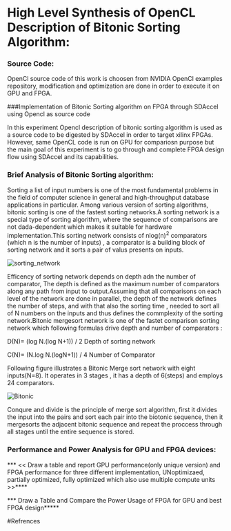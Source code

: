 # High Level Synthesis of OpenCL Description of Bitonic Sorting Algorithm:   

### Source Code:

OpenCl source code of this work is choosen from NVIDIA OpenCl examples repository, modification and optimization are done in order to execute it on GPU and FPGA.      

###Implementation of Bitonic Sorting algorithm on FPGA through SDAccel using Opencl as source code

In this experiment Opencl description of bitonic sorting algorithm is used as a source code to be digested by SDAccel in order to target xilinx FPGAs. However, same OpenCL code is run on GPU for compariosn purpose but the main goal of this experiment is to go through and complete FPGA design flow using SDAccel and its capabilities.

### Brief Analysis of Bitonic Sorting algorithm:

Sorting a list of input numbers is one of the most fundamental problems in the field of computer science in general and high-throughput database applications in particular. Among various version of sorting algorithms, bitonic sorting is one of the fastest sorting networks.A sorting network is a special type of sorting algorithm, where the sequence of comparisons are not dada-dependent which makes it suitable for hardware implementation.This sorting network consists of nlog(n)<sup>2</sup> comparators (which n is the number of inputs)  , a comparator is a building block of sorting network and it sorts a pair of valus presents on inputs.

![sorting_network](https://github.com/mediroozmeh/Bitonic-Sorting/blob/master/Figures/sorting_network.jpeg)
 
 Efficency of sorting network depends on depth adn the number of comparator, The depth is defined as the maximum number of comparators along any path from input to output.Assuming that all comparisons on each level of the network are done in parallel, the depth of the network defines the number of steps, and with that also the sorting time , needed to sort all of N numbers on the inputs and thus defines the commplexity of the sorting network.Bitonic mergesort network is one of the fastet comparison sorting network which following formulas drive depth and number of comparators :
 
 D(N)= (log N.(log N+1)) / 2        Depth of sorting network
 
 C(N)= (N.log N.(logN+1)) / 4       Number of Comparator

Following figure illustrates a Bitonic Merge sort network with eight inputs(N=8). It operates in 3 stages , it has a depth of 6(steps) and employs 24 comparators.

![Bitonic](https://github.com/mediroozmeh/Bitonic-Sorting/blob/master/Figures/Bitonic.jpg)

Conqure and divide is the principle of merge sort algorithm, first it divides the input into the pairs and sort each pair into the biotonic sequence, then it mergesorts the adjacent bitonic sequence and repeat the proccess through all stages until the entire sequence is stored. 




### Performance and Power Analysis for GPU and FPGA devices: 
*** <<  Draw a table and report GPU performance(only unique version) and FPGA performance for three different implementation, UNoptimizaed, partially optimized, fully optimized which also use multiple compute units >>****

***   Draw a Table and Compare the Power Usage of FPGA for GPU and best FPGA design*****

#Refrences










